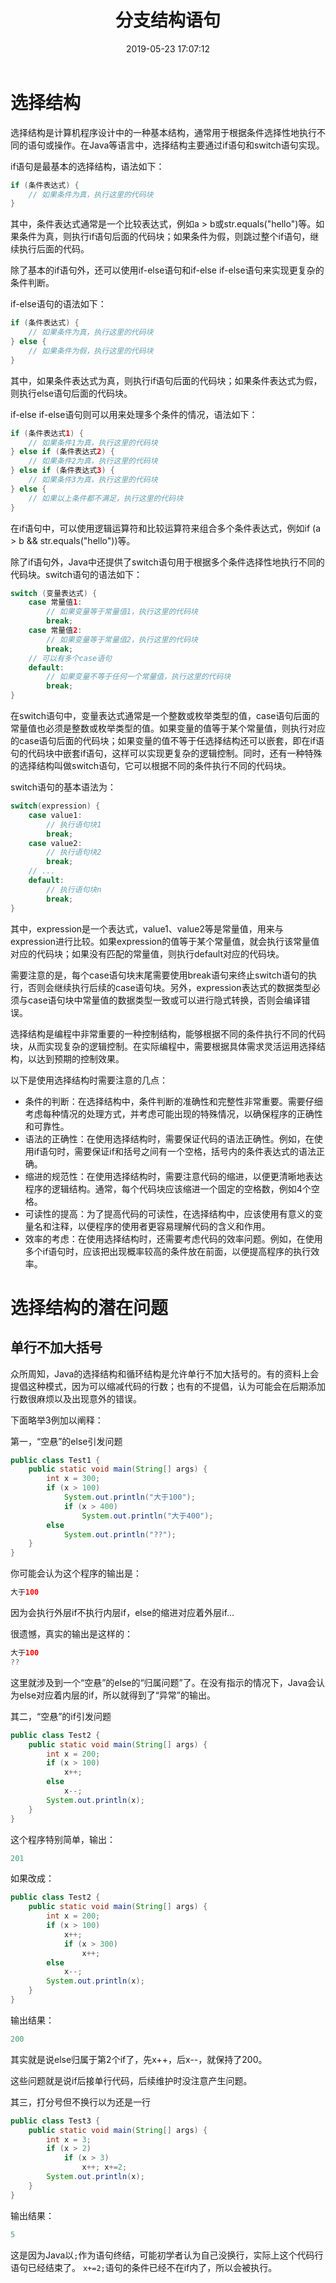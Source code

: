 ﻿---
title: 分支结构语句
date: 2019-05-23 17:07:12
summary: 本文分享选择结构语句的相关内容。
tags:
- 程序设计
categories:
- 程序设计
---

# 选择结构

选择结构是计算机程序设计中的一种基本结构，通常用于根据条件选择性地执行不同的语句或操作。在Java等语言中，选择结构主要通过if语句和switch语句实现。

if语句是最基本的选择结构，语法如下：

```java
if (条件表达式) {
    // 如果条件为真，执行这里的代码块
}
```

其中，条件表达式通常是一个比较表达式，例如a > b或str.equals("hello")等。如果条件为真，则执行if语句后面的代码块；如果条件为假，则跳过整个if语句，继续执行后面的代码。

除了基本的if语句外，还可以使用if-else语句和if-else if-else语句来实现更复杂的条件判断。

if-else语句的语法如下：

```java
if (条件表达式) {
    // 如果条件为真，执行这里的代码块
} else {
    // 如果条件为假，执行这里的代码块
}
```

其中，如果条件表达式为真，则执行if语句后面的代码块；如果条件表达式为假，则执行else语句后面的代码块。

if-else if-else语句则可以用来处理多个条件的情况，语法如下：

```java
if (条件表达式1) {
    // 如果条件1为真，执行这里的代码块
} else if (条件表达式2) {
    // 如果条件2为真，执行这里的代码块
} else if (条件表达式3) {
    // 如果条件3为真，执行这里的代码块
} else {
    // 如果以上条件都不满足，执行这里的代码块
}
```

在if语句中，可以使用逻辑运算符和比较运算符来组合多个条件表达式，例如if (a > b && str.equals("hello"))等。

除了if语句外，Java中还提供了switch语句用于根据多个条件选择性地执行不同的代码块。switch语句的语法如下：

```java
switch (变量表达式) {
    case 常量值1:
        // 如果变量等于常量值1，执行这里的代码块
        break;
    case 常量值2:
        // 如果变量等于常量值2，执行这里的代码块
        break;
    // 可以有多个case语句
    default:
        // 如果变量不等于任何一个常量值，执行这里的代码块
        break;
}
```

在switch语句中，变量表达式通常是一个整数或枚举类型的值，case语句后面的常量值也必须是整数或枚举类型的值。如果变量的值等于某个常量值，则执行对应的case语句后面的代码块；如果变量的值不等于任选择结构还可以嵌套，即在if语句的代码块中嵌套if语句，这样可以实现更复杂的逻辑控制。同时，还有一种特殊的选择结构叫做switch语句，它可以根据不同的条件执行不同的代码块。

switch语句的基本语法为：

```java
switch(expression) {
    case value1:
        // 执行语句块1
        break;
    case value2:
        // 执行语句块2
        break;
    // ...
    default:
        // 执行语句块n
        break;
}
```

其中，expression是一个表达式，value1、value2等是常量值，用来与expression进行比较。如果expression的值等于某个常量值，就会执行该常量值对应的代码块；如果没有匹配的常量值，则执行default对应的代码块。

需要注意的是，每个case语句块末尾需要使用break语句来终止switch语句的执行，否则会继续执行后续的case语句块。另外，expression表达式的数据类型必须与case语句块中常量值的数据类型一致或可以进行隐式转换，否则会编译错误。

选择结构是编程中非常重要的一种控制结构，能够根据不同的条件执行不同的代码块，从而实现复杂的逻辑控制。在实际编程中，需要根据具体需求灵活运用选择结构，以达到预期的控制效果。

以下是使用选择结构时需要注意的几点：
- 条件的判断：在选择结构中，条件判断的准确性和完整性非常重要。需要仔细考虑每种情况的处理方式，并考虑可能出现的特殊情况，以确保程序的正确性和可靠性。
- 语法的正确性：在使用选择结构时，需要保证代码的语法正确性。例如，在使用if语句时，需要保证if和括号之间有一个空格，括号内的条件表达式的语法正确。
- 缩进的规范性：在使用选择结构时，需要注意代码的缩进，以便更清晰地表达程序的逻辑结构。通常，每个代码块应该缩进一个固定的空格数，例如4个空格。
- 可读性的提高：为了提高代码的可读性，在选择结构中，应该使用有意义的变量名和注释，以便程序的使用者更容易理解代码的含义和作用。
- 效率的考虑：在使用选择结构时，还需要考虑代码的效率问题。例如，在使用多个if语句时，应该把出现概率较高的条件放在前面，以便提高程序的执行效率。

# 选择结构的潜在问题

## 单行不加大括号

众所周知，Java的选择结构和循环结构是允许单行不加大括号的。有的资料上会提倡这种模式，因为可以缩减代码的行数；也有的不提倡，认为可能会在后期添加行数很麻烦以及出现意外的错误。

下面略举3例加以阐释：

第一，“空悬”的else引发问题
```java
public class Test1 {
    public static void main(String[] args) {
        int x = 300;
        if (x > 100)
            System.out.println("大于100");
            if (x > 400)
                System.out.println("大于400");
        else
            System.out.println("??");
    }
}
```
你可能会认为这个程序的输出是：
```java
大于100
```

因为会执行外层if不执行内层if，else的缩进对应着外层if...

很遗憾，真实的输出是这样的：

```java
大于100
??
```

这里就涉及到一个“空悬”的else的“归属问题”了。在没有指示的情况下，Java会认为else对应着内层的if，所以就得到了“异常”的输出。

其二，“空悬”的if引发问题

```java
public class Test2 {
    public static void main(String[] args) {
        int x = 200;
        if (x > 100)
            x++;
        else
            x--;
        System.out.println(x);
    }
}
```

这个程序特别简单，输出：

```java
201
```

如果改成：

```java
public class Test2 {
    public static void main(String[] args) {
        int x = 200;
        if (x > 100)
            x++;
            if (x > 300)
                x++;
        else
            x--;
        System.out.println(x);
    }
}
```

输出结果：

```java
200
```

其实就是说else归属于第2个if了，先x++，后x--，就保持了200。

这些问题就是说if后接单行代码，后续维护时没注意产生问题。

其三，打分号但不换行以为还是一行 

```java
public class Test3 {
    public static void main(String[] args) {
        int x = 3;
        if (x > 2)
            if (x > 3)
                x++; x+=2;
        System.out.println(x);
    }
}
```

输出结果：

```java
5
```

这是因为Java以`;`作为语句终结，可能初学者认为自己没换行，实际上这个代码行语句已经结束了。
`x+=2;`语句的条件已经不在if内了，所以会被执行。
